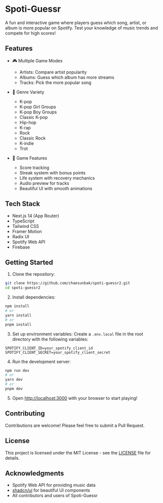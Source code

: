 # Spoti-Guessr

A fun and interactive game where players guess which song, artist, or album is more popular on Spotify. Test your knowledge of music trends and compete for high scores!

## Features

- 🎮 Multiple Game Modes

  - Artists: Compare artist popularity
  - Albums: Guess which album has more streams
  - Tracks: Pick the more popular song

- 🎵 Genre Variety

  - K-pop
  - K-pop Girl Groups
  - K-pop Boy Groups
  - Classic K-pop
  - Hip-hop
  - K-rap
  - Rock
  - Classic Rock
  - K-indie
  - Trot

- 🎯 Game Features
  - Score tracking
  - Streak system with bonus points
  - Life system with recovery mechanics
  - Audio preview for tracks
  - Beautiful UI with smooth animations

## Tech Stack

- Next.js 14 (App Router)
- TypeScript
- Tailwind CSS
- Framer Motion
- Radix UI
- Spotify Web API
- Firebase

## Getting Started

1. Clone the repository:

```bash
git clone https://github.com/chaesunbak/spoti-guessr2.git
cd spoti-guessr2
```

2. Install dependencies:

```bash
npm install
# or
yarn install
# or
pnpm install
```

3. Set up environment variables:
   Create a `.env.local` file in the root directory with the following variables:

```env
SPOTIFY_CLIENT_ID=your_spotify_client_id
SPOTIFY_CLIENT_SECRET=your_spotify_client_secret
```

4. Run the development server:

```bash
npm run dev
# or
yarn dev
# or
pnpm dev
```

5. Open [http://localhost:3000](http://localhost:3000) with your browser to start playing!

## Contributing

Contributions are welcome! Please feel free to submit a Pull Request.

## License

This project is licensed under the MIT License - see the [LICENSE](LICENSE) file for details.

## Acknowledgments

- Spotify Web API for providing music data
- [shadcn/ui](https://ui.shadcn.com/) for beautiful UI components
- All contributors and users of Spoti-Guessr
